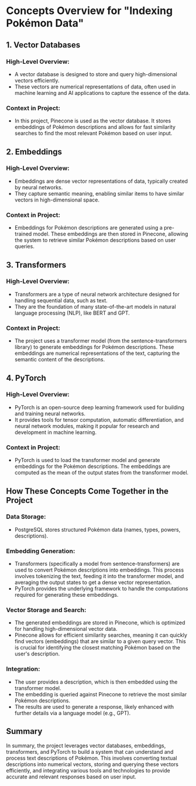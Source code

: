 # Concepts Overview for "Indexing Pokémon Data"

## 1. Vector Databases

### High-Level Overview:

- A vector database is designed to store and query high-dimensional vectors efficiently.
- These vectors are numerical representations of data, often used in machine learning and AI applications to capture the essence of the data.

### Context in Project:

- In this project, Pinecone is used as the vector database. It stores embeddings of Pokémon descriptions and allows for fast similarity searches to find the most relevant Pokémon based on user input.

## 2. Embeddings

### High-Level Overview:

- Embeddings are dense vector representations of data, typically created by neural networks.
- They capture semantic meaning, enabling similar items to have similar vectors in high-dimensional space.

### Context in Project:

- Embeddings for Pokémon descriptions are generated using a pre-trained model. These embeddings are then stored in Pinecone, allowing the system to retrieve similar Pokémon descriptions based on user queries.

## 3. Transformers

### High-Level Overview:

- Transformers are a type of neural network architecture designed for handling sequential data, such as text.
- They are the foundation of many state-of-the-art models in natural language processing (NLP), like BERT and GPT.

### Context in Project:

- The project uses a transformer model (from the sentence-transformers library) to generate embeddings for Pokémon descriptions. These embeddings are numerical representations of the text, capturing the semantic content of the descriptions.

## 4. PyTorch

### High-Level Overview:

- PyTorch is an open-source deep learning framework used for building and training neural networks.
- It provides tools for tensor computation, automatic differentiation, and neural network modules, making it popular for research and development in machine learning.

### Context in Project:

- PyTorch is used to load the transformer model and generate embeddings for the Pokémon descriptions. The embeddings are computed as the mean of the output states from the transformer model.

## How These Concepts Come Together in the Project

### Data Storage:

- PostgreSQL stores structured Pokémon data (names, types, powers, descriptions).

### Embedding Generation:

- Transformers (specifically a model from sentence-transformers) are used to convert Pokémon descriptions into embeddings. This process involves tokenizing the text, feeding it into the transformer model, and averaging the output states to get a dense vector representation.
- PyTorch provides the underlying framework to handle the computations required for generating these embeddings.

### Vector Storage and Search:

- The generated embeddings are stored in Pinecone, which is optimized for handling high-dimensional vector data.
- Pinecone allows for efficient similarity searches, meaning it can quickly find vectors (embeddings) that are similar to a given query vector. This is crucial for identifying the closest matching Pokémon based on the user's description.

### Integration:

- The user provides a description, which is then embedded using the transformer model.
- The embedding is queried against Pinecone to retrieve the most similar Pokémon descriptions.
- The results are used to generate a response, likely enhanced with further details via a language model (e.g., GPT).

## Summary

In summary, the project leverages vector databases, embeddings, transformers, and PyTorch to build a system that can understand and process text descriptions of Pokémon. This involves converting textual descriptions into numerical vectors, storing and querying these vectors efficiently, and integrating various tools and technologies to provide accurate and relevant responses based on user input.
